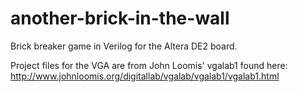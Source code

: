 another-brick-in-the-wall
=========================

Brick breaker game in Verilog for the Altera DE2 board. 

Project files for the VGA are from John Loomis' vgalab1 found here: 
http://www.johnloomis.org/digitallab/vgalab/vgalab1/vgalab1.html
